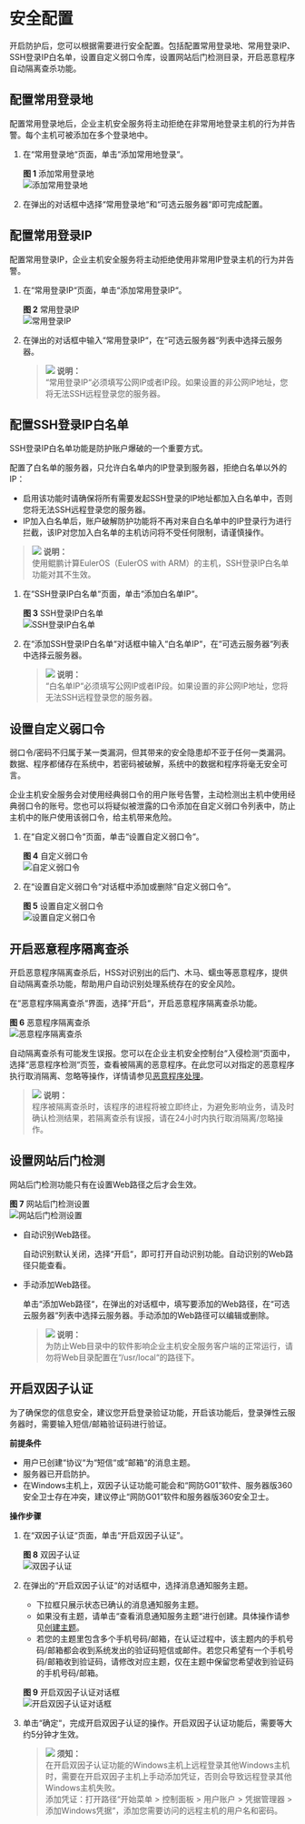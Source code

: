 # 安全配置<a name="hss_01_0051"></a>

开启防护后，您可以根据需要进行安全配置。包括配置常用登录地、常用登录IP、SSH登录IP白名单，设置自定义弱口令库，设置网站后门检测目录，开启恶意程序自动隔离查杀功能。

## 配置常用登录地<a name="section1448034163012"></a>

配置常用登录地后，企业主机安全服务将主动拒绝在非常用地登录主机的行为并告警。每个主机可被添加在多个登录地中。

1.  在“常用登录地“页面，单击“添加常用地登录“。

    **图 1**  添加常用登录地<a name="fig256363543417"></a>  
    ![](figures/添加常用登录地.png "添加常用登录地")

2.  在弹出的对话框中选择“常用登录地“和“可选云服务器“即可完成配置。

## 配置常用登录IP<a name="section10435391307"></a>

配置常用登录IP，企业主机安全服务将主动拒绝使用非常用IP登录主机的行为并告警。

1.  在“常用登录IP“页面，单击“添加常用登录IP“。

    **图 2**  常用登录IP<a name="fig4570731102719"></a>  
    ![](figures/常用登录IP.png "常用登录IP")


1.  在弹出的对话框中输入“常用登录IP“，在“可选云服务器“列表中选择云服务器。

    >![](public_sys-resources/icon-note.gif) **说明：**   
    >“常用登录IP“必须填写公网IP或者IP段。如果设置的非公网IP地址，您将无法SSH远程登录您的服务器。  


## 配置SSH登录IP白名单<a name="section525414343012"></a>

SSH登录IP白名单功能是防护账户爆破的一个重要方式。

配置了白名单的服务器，只允许白名单内的IP登录到服务器，拒绝白名单以外的IP：

-   启用该功能时请确保将所有需要发起SSH登录的IP地址都加入白名单中，否则您将无法SSH远程登录您的服务器。
-   IP加入白名单后，账户破解防护功能将不再对来自白名单中的IP登录行为进行拦截，该IP对您加入白名单的主机访问将不受任何限制，请谨慎操作。

>![](public_sys-resources/icon-note.gif) **说明：**   
>使用鲲鹏计算EulerOS（EulerOS with ARM）的主机，SSH登录IP白名单功能对其不生效。  

1.  在“SSH登录IP白名单“页面，单击“添加白名单IP“。

    **图 3**  SSH登录IP白名单<a name="fig84424528346"></a>  
    ![](figures/SSH登录IP白名单.png "SSH登录IP白名单")

2.  在“添加SSH登录IP白名单“对话框中输入“白名单IP“，在“可选云服务器“列表中选择云服务器。

    >![](public_sys-resources/icon-note.gif) **说明：**   
    >“白名单IP“必须填写公网IP或者IP段。如果设置的非公网IP地址，您将无法SSH远程登录您的服务器。  


## 设置自定义弱口令<a name="section7697154913017"></a>

弱口令/密码不归属于某一类漏洞，但其带来的安全隐患却不亚于任何一类漏洞。数据、程序都储存在系统中，若密码被破解，系统中的数据和程序将毫无安全可言。

企业主机安全服务会对使用经典弱口令的用户账号告警，主动检测出主机中使用经典弱口令的账号。您也可以将疑似被泄露的口令添加在自定义弱口令列表中，防止主机中的账户使用该弱口令，给主机带来危险。

1.  在“自定义弱口令“页面，单击“设置自定义弱口令“。

    **图 4**  自定义弱口令<a name="fig274818019364"></a>  
    ![](figures/自定义弱口令.png "自定义弱口令")

2.  在“设置自定义弱口令“对话框中添加或删除“自定义弱口令“。

    **图 5**  设置自定义弱口令<a name="fig3565353123510"></a>  
    ![](figures/设置自定义弱口令.png "设置自定义弱口令")


## 开启恶意程序隔离查杀<a name="section33461055133017"></a>

开启恶意程序隔离查杀后，HSS对识别出的后门、木马、蠕虫等恶意程序，提供自动隔离查杀功能，帮助用户自动识别处理系统存在的安全风险。

在“恶意程序隔离查杀“界面，选择“开启“，开启恶意程序隔离查杀功能。

**图 6**  恶意程序隔离查杀<a name="fig62341720376"></a>  
![](figures/恶意程序隔离查杀.png "恶意程序隔离查杀")

自动隔离查杀有可能发生误报。您可以在企业主机安全控制台“入侵检测“页面中，选择“恶意程序检测“页签，查看被隔离的恶意程序。在此您可以对指定的恶意程序执行取消隔离、忽略等操作，详情请参见[恶意程序处理](恶意程序.md#section15512026122111)。

>![](public_sys-resources/icon-note.gif) **说明：**   
>程序被隔离查杀时，该程序的进程将被立即终止，为避免影响业务，请及时确认检测结果，若隔离查杀有误报，请在24小时内执行取消隔离/忽略操作。  

## 设置网站后门检测<a name="section1932114315"></a>

网站后门检测功能只有在设置Web路径之后才会生效。

**图 7**  网站后门检测设置<a name="fig2784869211394"></a>  
![](figures/网站后门检测设置.png "网站后门检测设置")

-   自动识别Web路径。

    自动识别默认关闭，选择“开启“，即可打开自动识别功能。自动识别的Web路径只能查看。

-   手动添加Web路径。

    单击“添加Web路径“，在弹出的对话框中，填写要添加的Web路径，在“可选云服务器“列表中选择云服务器。手动添加的Web路径可以编辑或删除。

    >![](public_sys-resources/icon-note.gif) **说明：**   
    >为防止Web目录中的软件影响企业主机安全服务客户端的正常运行，请勿将Web目录配置在“/usr/local“的路径下。  


## 开启双因子认证<a name="section172571068317"></a>

为了确保您的信息安全，建议您开启登录验证功能，开启该功能后，登录弹性云服务器时，需要输入短信/邮箱验证码进行验证。

**前提条件**

-   用户已创建“协议“为“短信“或“邮箱“的消息主题。
-   服务器已开启防护。
-   在Windows主机上，双因子认证功能可能会和“网防G01”软件、服务器版360安全卫士存在冲突，建议停止“网防G01”软件和服务器版360安全卫士。

**操作步骤**

1.  在“双因子认证“页面，单击“开启双因子认证”。

    **图 8**  双因子认证<a name="fig81155616717"></a>  
    ![](figures/双因子认证.png "双因子认证")

2.  在弹出的“开启双因子认证“的对话框中，选择消息通知服务主题。

    -   下拉框只展示状态已确认的消息通知服务主题。
    -   如果没有主题，请单击“查看消息通知服务主题“进行创建。具体操作请参见[创建主题](https://support.huaweicloud.com/usermanual-smn/zh-cn_topic_0043961401.html)。
    -   若您的主题里包含多个手机号码/邮箱，在认证过程中，该主题内的手机号码/邮箱都会收到系统发出的验证码短信或邮件。若您只希望有一个手机号码/邮箱收到验证码，请修改对应主题，仅在主题中保留您希望收到验证码的手机号码/邮箱。

    **图 9**  开启双因子认证对话框<a name="fig4637134415463"></a>  
    ![](figures/开启双因子认证对话框.png "开启双因子认证对话框")

3.  单击“确定“，完成开启双因子认证的操作。开启双因子认证功能后，需要等大约5分钟才生效。

    >![](public_sys-resources/icon-notice.gif) **须知：**   
    >在开启双因子认证功能的Windows主机上远程登录其他Windows主机时，需要在开启双因子主机上手动添加凭证，否则会导致远程登录其他Windows主机失败。  
    >添加凭证：打开路径“开始菜单  \>  控制面板  \>  用户账户  \>  凭据管理器  \>  添加Windows凭据“，添加您需要访问的远程主机的用户名和密码。  


